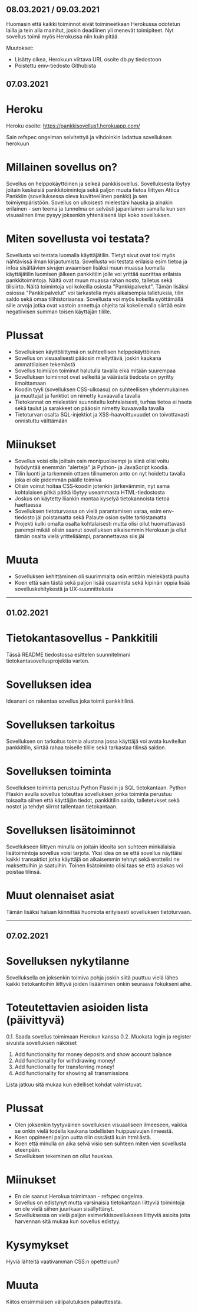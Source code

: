 08.03.2021 / 09.03.2021
------------------------
Huomasin että kaikki toiminnot eivät toimineetkaan Herokussa odotetun lailla ja tein alla mainitut, joskin deadlinen yli menevät toimipiteet. Nyt sovellus toimii myös Herokussa niin kuin pitää.

Muutokset:
- Lisätty oikea, Herokuun viittava URL osoite db.py tiedostoon 
- Poistettu emv-tiedosto Githubista



07.03.2021
--------------------

# Heroku

Heroku osoite: https://pankkisovellus1.herokuapp.com/

Sain refspec ongelman selvitettyä ja vihdoinkin ladattua sovelluksen herokuun

# Millainen sovellus on?
Sovellus on helppokäyttöinen ja selkeä pankkisovellus. Sovelluksesta löytyy joitain keskeisiä pankkitoimintoja sekä paljon muuta tietoa liittyen Attica Pankkiin (sovelluksessa oleva kuvitteellinen pankki) ja sen toimiympäristöön. Sovellus on ulkoisesti mielestäni hauska ja ainakin erilainen - sen teema ja tunnelma on selvästi japanilainen samalla kun sen visuaalinen ilme pysyy joksenkin yhtenäisenä läpi koko sovelluksen.

# Miten sovellusta voi testata?
Sovellusta voi testata luomalla käyttäjätilin. Tietyt sivut ovat toki myös nähtävissä ilman kirjautumista. Sovellusta voi testata erilaisia esim tietoa ja infoa sisältävien sivujen avaamisen lisäksi muun muassa luomalla käyttäjätilin luomisen jälkeen pankkitilin jolle voi yrittää suorittaa erilaisia pankkitoimintoja. Näitä ovat muun muassa rahan nosto, talletus sekä tilisiirto. Näitä toimintoja voi kokeilla osiosta "Pankkipalvelut". Tämän lisäksi osiossa "Pankkipalvelut" voi tarkastella myös aikaisempia talletuksia, tilin saldo sekä omaa tilihistoriaansa. Sovellusta voi myös kokeilla syöttämällä sille arvoja jotka ovat vastoin annettuja ohjeita tai kokeilemalla siirtää esim negatiivisen summan toisen käyttäjän tilille.

# Plussat
- Sovelluksen käyttöliittymä on suhteellisen helppokäyttöinen
- Sovellus on visuaalisesti pääosin miellyttävä, joskin kaukana ammattilaisen tekemästä
- Sovellus toimii/on toiminut halutulla tavalla eikä mitään suurempaa 
- Sovelluksen toiminnot ovat selkeitä ja väärästä tiedosta on pyritty ilmoittamaan 
- Koodin tyyli (sovelluksen CSS-ulkoasu) on suhteellisen yhdenmukainen ja muuttujat ja funktiot on nimetty kuvaavalla tavalla
- Tietokannat on mielestäni suunniteltu kohtalaisesti, turhaa tietoa ei haeta sekä taulut ja sarakkeet on pääosin nimetty kuvaavalla tavalla
- Tietoturvan osalta SQL-injektiot ja XSS-haavoittuvuudet on toivottavasti onnistuttu välttämään

# Miinukset
- Sovellus voisi olla joiltain osin monipuolisempi ja siinä olisi voitu hyödyntää enemmän "alerteja" ja Python- ja JavaScript koodia.
- Tilin luonti ja tarkemmin ottaen tilinumeron anto on nyt hoidettu tavalla joka ei ole pidemmän päälle toimiva
- Olisin voinut hoitaa CSS-koodin jotenkin järkevämmin, nyt sama kohtalaisen pitkä pätkä löytyy useammasta HTML-tiedostosta
- Joskus on käytetty liiankin montaa kyselyä tietokannoista tietoa haettaessa
- Sovelluksen tietoturvassa on vielä parantamisen varaa, esim env-tiedosto jäi poistamatta sekä Palaute osion syöte tarkistamatta
- Projekti kulki omalta osalta kohtalaisesti mutta olisi ollut huomattavasti parempi mikäli olisin saanut sovelluksen aikaisemmin Herokuun ja ollut tämän osalta vielä yritteliäämpi, parannettavaa siis jäi

# Muuta
- Sovelluksen kehittäminen oli suurimmalta osin erittäin mielekästä puuha
- Koen että sain tästä sekä paljon lisää osaamista sekä kipinän oppia lisää sovelluskehitykestä ja UX-suunnittelusta


- - - - - - - - - - - - - - - - - - --  - - --  - - - --  - - - - -- - - - - - - - - - - - --- -- - - - 

01.02.2021
------------------------

# Tietokantasovellus - Pankkitili

Tässä README tiedostossa esittelen suunnitelmani tietokantasovellusprojektia varten. 

# Sovelluksen idea

Ideanani on rakentaa sovellus joka toimii pankkitilinä. 

# Sovelluksen tarkoitus

Sovelluksen on tarkoitus toimia alustana jossa käyttäjä voi avata kuvitellun pankkitilin, siirtää rahaa toiselle tilille sekä tarkastaa tilinsä saldon. 

# Sovelluksen toiminta

Sovelluksen toiminta perustuu Python Flaskiin ja SQL tietokantaan. Python Flaskin avulla sovellus toteuttaa sovelluksen jonka toiminta perustuu toisaalta siihen että käyttäjän tiedot, pankkitilin saldo, talletetukset sekä nostot ja tehdyt siirrot tallentaan tietokantaan. 

# Sovelluksen lisätoiminnot

Sovellukseen liittyen minulla on joitain ideoita sen suhteen minkälaisia lisätoimintoja sovellus voisi tarjota. Yksi idea on se että sovellus näyttäisi kaikki transaktiot jotka käyttäjä on aikaisemmin tehnyt sekä erottelisi ne maksettuihin ja saatuihin. Toinen lisätoiminto olisi taas se että asiakas voi poistaa tilinsä. 

# Muut olennaiset asiat

Tämän lisäksi haluan kiinnittää huomiota erityisesti sovelluksen tietoturvaan.

---------------------------------------------------------------------------------------------------------------

07.02.2021
---------------------------------

# Sovelluksen nykytilanne

Sovelluksella on joksenkin toimiva pohja joskin siitä puuttuu vielä lähes kaikki tietokantoihin liittyvä joiden lisääminen onkin seuraava fokukseni aihe.

# Toteutettavien asioiden lista (päivittyvä)

0.1. Saada sovellus toimimaan Herokun kanssa
0.2. Muokata login ja register sivuista sovelluksen näköiset

1.	Add functionality for money deposits and show account balance
2.	Add functionality for withdrawing money!
3.	Add functionality for transferring money!
4.	Add functionality for showing all transmissions

Lista jatkuu sitä mukaa kun edelliset kohdat valmistuvat.

# Plussat

- Olen joksenkin tyytyväinen sovelluksen visuaaliseen ilmeeseen, vaikka se onkin vielä todella kaukana todellisten huippusivujen ilmeestä.
- Koen oppineeni paljon uutta niin css:ästä kuin html:ästä.
- Koen että minulla on aika selvä visio sen suhteen miten vien sovellusta eteenpäin. 
- Sovelluksen tekeminen on ollut hauskaa. 

# Miinukset

- En ole saanut Herokua toimimaan - refspec ongelma. 
- Sovellus on edistynyt mutta varsinaisia tietokantaan liittyviä toimintoja en ole vielä siihen juurikaan sisällyttänyt.
- Sovelluksessa on vielä paljon esimerkkisovellukseen liittyviä asioita joita harvennan sitä mukaa kun sovellus edistyy.

# Kysymykset

Hyviä lähteitä vaativamman CSS:n opetteluun?

# Muuta

Kiitos ensimmäisen välipalutuksen palauttessta.

